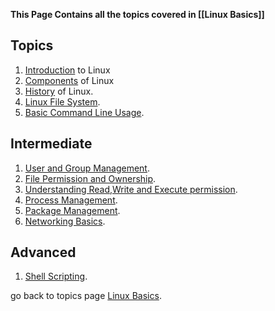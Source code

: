 
**This Page Contains all the topics covered in [[Linux Basics]]**
## Topics

1. [Introduction](Introduction.md) to Linux
2. [Components](Components.md) of Linux
3. [History](History.md) of Linux.
4. [Linux File System](FileSystem.md).
5. [Basic Command Line Usage](BasicCommandLineUsage.md).
## Intermediate

1. [User and Group Management](UserandGroup.md).
2. [File Permission and Ownership](FilePermission.md).
3. [Understanding Read,Write and Execute permission](ReadWriteandExecute.md).
4. [Process Management](ProcessManagement.md).
5. [Package Management](PackageManagement.md).
6. [Networking Basics](NetworkingBasics.md).

## Advanced

1. [Shell Scripting](ShellScripting.md).



go back to topics page [Linux Basics](LinuxBasics.md).
